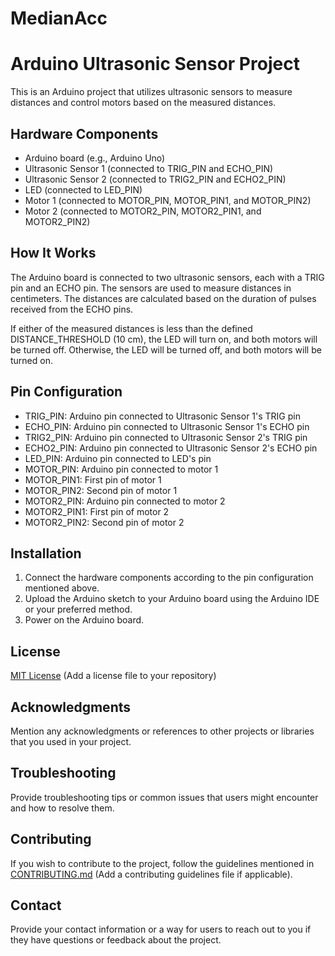 # MedianAcc
# Arduino Ultrasonic Sensor Project

This is an Arduino project that utilizes ultrasonic sensors to measure distances and control motors based on the measured distances.

## Hardware Components

- Arduino board (e.g., Arduino Uno)
- Ultrasonic Sensor 1 (connected to TRIG_PIN and ECHO_PIN)
- Ultrasonic Sensor 2 (connected to TRIG2_PIN and ECHO2_PIN)
- LED (connected to LED_PIN)
- Motor 1 (connected to MOTOR_PIN, MOTOR_PIN1, and MOTOR_PIN2)
- Motor 2 (connected to MOTOR2_PIN, MOTOR2_PIN1, and MOTOR2_PIN2)

## How It Works

The Arduino board is connected to two ultrasonic sensors, each with a TRIG pin and an ECHO pin. The sensors are used to measure distances in centimeters. The distances are calculated based on the duration of pulses received from the ECHO pins.

If either of the measured distances is less than the defined DISTANCE_THRESHOLD (10 cm), the LED will turn on, and both motors will be turned off. Otherwise, the LED will be turned off, and both motors will be turned on.

## Pin Configuration

- TRIG_PIN: Arduino pin connected to Ultrasonic Sensor 1's TRIG pin
- ECHO_PIN: Arduino pin connected to Ultrasonic Sensor 1's ECHO pin
- TRIG2_PIN: Arduino pin connected to Ultrasonic Sensor 2's TRIG pin
- ECHO2_PIN: Arduino pin connected to Ultrasonic Sensor 2's ECHO pin
- LED_PIN: Arduino pin connected to LED's pin
- MOTOR_PIN: Arduino pin connected to motor 1
- MOTOR_PIN1: First pin of motor 1
- MOTOR_PIN2: Second pin of motor 1
- MOTOR2_PIN: Arduino pin connected to motor 2
- MOTOR2_PIN1: First pin of motor 2
- MOTOR2_PIN2: Second pin of motor 2

## Installation

1. Connect the hardware components according to the pin configuration mentioned above.
2. Upload the Arduino sketch to your Arduino board using the Arduino IDE or your preferred method.
3. Power on the Arduino board.

## License

[MIT License](LICENSE) (Add a license file to your repository)

## Acknowledgments

Mention any acknowledgments or references to other projects or libraries that you used in your project.

## Troubleshooting

Provide troubleshooting tips or common issues that users might encounter and how to resolve them.

## Contributing

If you wish to contribute to the project, follow the guidelines mentioned in [CONTRIBUTING.md](CONTRIBUTING.md) (Add a contributing guidelines file if applicable).

## Contact

Provide your contact information or a way for users to reach out to you if they have questions or feedback about the project.


